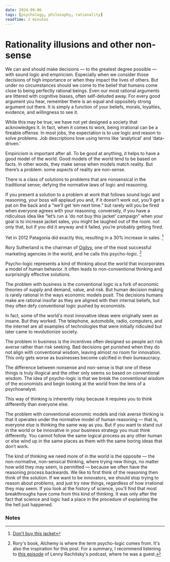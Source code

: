 ```yaml
---
date: 2024-09-06
tags: [psychology, philosophy, rationality]
readTime: 2 minutes
---
```


# Rationality illusions and other non-sense

We can and should make decisions — to the greatest degree possible — with sound logic and empiricism. Especially when we consider those decisions of high importance or when they impact the lives of others. But under no circumstances should we come to the belief that humans come close to being perfectly rational beings. Even our most rational arguments are littered with cognitive biases, often self-deluded away. For every good argument you hear, remember there is an equal and oppositely strong argument out there. It is simply a function of your beliefs, morals, loyalties, evidence, and willingness to see it.

While this may be true, we have not yet designed a society that acknowledges it. In fact, when it comes to work, being irrational can be a fireable offense. In most jobs, the expectation is to use logic and reason to solve problems. Job descriptions love using terms like ‘analytical’ and ‘data-driven.’

Empiricism is important after all. To be good at anything, it helps to have a good model of the world. Good models of the world tend to be based on facts. In other words, they make sense when models match reality. But there’s a problem: some aspects of reality are non-sense.

There is a class of solutions to problems that are nonsensical in the traditional sense; defying the normative laws of logic and reasoning.

If you present a solution to a problem at work that follows sound logic and reasoning, your boss will applaud you and, if it doesn’t work out, you’ll get a pat on the back and a “we’ll get ‘em next time.” but rarely will you be fired when everyone agrees with your reasoning. conversely, if you have a ridiculous idea like “let’s run a 'do not buy this jacket' campaign” when your goal is to increase jacket sales, you might be laughed out of the room. not only that, but if you did it anyway and it failed, you’re probably getting fired. 

Yet in 2012 Patagonia did exactly this, resulting in a 30% increase in sales. [^1]

Rory Sutherland is the chairman of [Ogilvy](https://www.ogilvy.com/), one of the most successful marketing agencies in the world, and he calls this psycho-logic. [^2]

Psycho-logic represents a kind of thinking about the world that incorporates a model of human behavior. It often leads to non-conventional thinking and surprisingly effective solutions.

The problem with business is the conventional logic is a fork of economic theories of supply and demand, value, and risk. But human decision making is rarely rational in the ways economic models posit. The decisions humans make are rational insofar as they are aligned with their internal beliefs, but they often defy conventional logic pushed by economists.

In fact, some of the world's most innovative ideas were originally seen as insane. But they worked. The telephone, automobile, radio, computers, and the internet are all examples of technologies that were initially ridiculed but later came to revolutionize society.

The problem in business is the incentives often designed so people act risk averse rather than risk seeking. Bad decisions get punished when they do not align with conventional wisdom, leaving almost no room for innovation. This only gets worse as businesses become calcified in their bureaucracy.

The difference between nonsense and non-sense is that one of these things is truly illogical and the other only seems so based on conventional wisdom. The idea of psycho-logic is that we break the conventional wisdom of the economists and begin looking at the world from the lens of a psychoanalyst.

This way of thinking is inherently risky because it requires you to think differently than everyone else.

The problem with conventional economic models and risk averse thinking is that it operates under the normative model of human reasoning — that is, everyone else is thinking the same way as you. But if you want to stand out in the world or be innovative in your business strategy you must think differently. You cannot follow the same logical process as any other human or else wind up in the same places as them with the same boring ideas that don’t work.

The kind of thinking we need more of in the world is the opposite — the non-normative, non-sensical thinking, where trying new things, no matter how wild they may seem, is permitted — because we often have the reasoning process backwards. We like to first think of the reasoning then think of the solution. If we want to be innovators, we should stop trying to reason about problems, and just try new things, regardless of how irrational they may seem. If you look at the history of science, you'll find that most breakthroughs have come from this kind of thinking. It was only after the fact that science and logic had a place in the procedure of explaining the the hell just happened.

### Notes
[^1]: [Don't buy this jacket](https://www.brandvm.com/post/patagonias-marketing-strategy)
[^2]: Rory's book, Alchemy is where the term psycho-logic comes from. It's also the inspiration for this post. For a summary, I recommend listening to [this episode](https://www.youtube.com/watch?v=YErOtGMgTNg) of Lenny Rachitsky's podcast, where he was a guest.